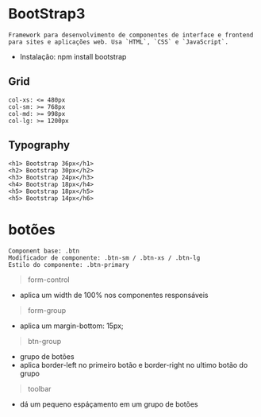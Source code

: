 # BootStrap3
    Framework para desenvolvimento de componentes de interface e frontend para sites e aplicações web. Usa `HTML`, `CSS` e `JavaScript`.

- Instalação:
    npm install bootstrap

## Grid
    col-xs: <= 480px
    col-sm: >= 768px
    col-md: >= 998px
    col-lg: >= 1200px

## Typography
    <h1> Bootstrap 36px</h1>
    <h2> Bootstrap 30px</h2>
    <h3> Bootstrap 24px</h3>
    <h4> Bootstrap 18px</h4>
    <h5> Bootstrap 18px</h5>
    <h5> Bootstrap 14px</h6>

# botões
    Component base: .btn
    Modificador de componente: .btn-sm / .btn-xs / .btn-lg
    Estilo do componente: .btn-primary 



> form-control
* aplica um width de 100% nos componentes responsáveis

> form-group
* aplica um margin-bottom: 15px;

> btn-group
* grupo de botões
* aplica border-left no primeiro botão e border-right no ultimo botão do grupo

> toolbar
* dá um pequeno espáçamento em um grupo de botões
